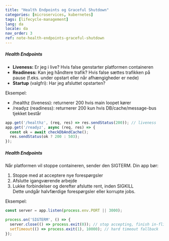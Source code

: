 ```yaml
---
title: "Health Endpoints og Graceful Shutdown"
categories: [microservices, kubernetes]
tags: [lifecycle-management]
lang: da
locale: da
nav_order: 3
ref: note-health-endpoints-graceful-shutdown
---
```

##### Health Endpoints
- **Liveness:** Er jeg i live? Hvis false genstarter platformen containeren  
- **Readiness:** Kan jeg håndtere trafik? Hvis false sættes trafikken på pause (f.eks. under opstart eller når afhængigheder er nede)  
- **Startup** (valgfri): Har jeg afsluttet opstarten?  

Eksempel:
- /healthz (liveness): returnerer 200 hvis main loopet kører  
- /readyz (readiness): returnerer 200 kun hvis DB/cache/message-bus tjekket består  

```javascript
app.get('/healthz', (req, res) => res.sendStatus(200)); // liveness
app.get('/readyz', async (req, res) => {
  const ok = await checkDbAndCache();
  res.sendStatus(ok ? 200 : 503);
});
```

##### Health Endpoints
Når platformen vil stoppe containeren, sender den SIGTERM. Din app bør:
1.	Stoppe med at acceptere nye forespørgsler
2.	Afslutte igangværende arbejde
3.	Lukke forbindelser og derefter afslutte rent, inden SIGKILL  
Dette undgår halvfærdige forespørgsler eller korrupte jobs.  

Eksempel:
```javascript
const server = app.listen(process.env.PORT || 3000);

process.on('SIGTERM', () => {
  server.close(() => process.exit(0)); // stop accepting, finish in-flight
  setTimeout(() => process.exit(1), 10000); // hard timeout fallback
});
```